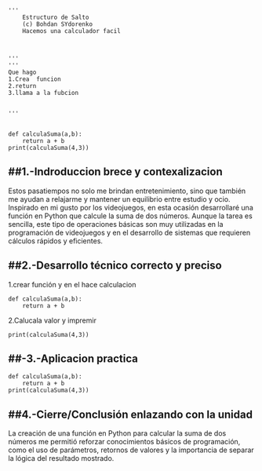 ```
'''
    Estructuro de Salto
    (c) Bohdan SYdorenko
    Hacemos una calculador facil 
    


'''
'''
Que hago
1.Crea  funcion 
2.return
3.llama a la fubcion  


'''


def calculaSuma(a,b):
    return a + b
print(calculaSuma(4,3))
```
##1.-Indroduccion brece y contexalizacion
---
Estos pasatiempos no solo me brindan entretenimiento, sino que también me ayudan a relajarme y mantener un equilibrio entre estudio y ocio. Inspirado en mi gusto por los videojuegos, en esta ocasión desarrollaré una función en Python que calcule la suma de dos números. Aunque la tarea es sencilla, este tipo de operaciones básicas son muy utilizadas en la programación de videojuegos y en el desarrollo de sistemas que requieren cálculos rápidos y eficientes.



##2.-Desarrollo técnico correcto y preciso
---
1.crear función y en el hace calculacion  
```
def calculaSuma(a,b):
    return a + b
```
2.Calucala valor y impremir 
```
print(calculaSuma(4,3))

```
##-3.-Aplicacion practica
---
```
def calculaSuma(a,b):
    return a + b
print(calculaSuma(4,3))
```

##4.-Cierre/Conclusión enlazando con la unidad
---

La creación de una función en Python para calcular la suma de dos números me permitió reforzar conocimientos básicos de programación, como el uso de parámetros, retornos de valores y la importancia de separar la lógica del resultado mostrado.
